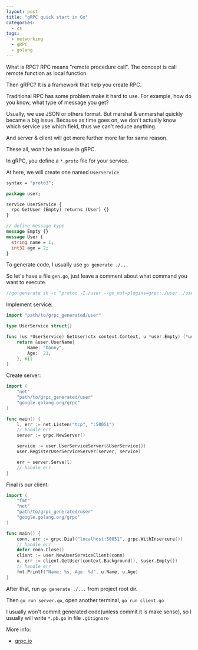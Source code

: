 ```yaml
---
layout: post
title: "gRPC quick start in Go"
categories:
  - cs
tags:
  - networking
  - gRPC
  - golang
---
```


What is RPC? RPC means "remote procedure call". The concept is call remote function as local function.

Then gRPC? It is a framework that help you create RPC.

Traditional RPC has some problem make it hard to use. For example, how do you know, what type of message you get?

Usually, we use JSON or others format. But marshal & unmarshal quickly became a big issue.
Because as time goes on, we don't actually know which service use which field, thus we can't reduce anything.

And server & client will get more further more far for same reason.

These all, won't be an issue in gRPC.

In gRPC, you define a `*.proto` file for your service.

At here, we will create one named `UserService`

```protobuf
syntax = "proto3";

package user;

service UserService {
  rpc GetUser (Empty) returns (User) {}
}

// define message type
message Empty {}
message User {
  string name = 1;
  int32 age = 2;
}
```

To generate code, I usually use `go generate ./...`

So let's have a file `gen.go`, just leave a comment about what command you want to execute.

```go
//go:generate sh -c "protoc -I./user --go_out=plugins=grpc:./user ./user/*.proto"
```

Implement service:

```go
import "path/to/grpc_generated/user"

type UserService struct{}

func (us *UserService) GetUser(ctx context.Context, u *user.Empty) (*user.User, error) {
    return &user.UserName{
        Name: "Danny",
		Age:  21,
    }, nil
}
```

Create server:

```go
import (
	"net"
	"path/to/grpc_generated/user"
	"google.golang.org/grpc"
)

func main() {
	l, err := net.Listen("tcp", ":50051")
	// handle err
	server := grpc.NewServer()

	service := user.UserServiceServer(&UserService{})
	user.RegisterUserServiceServer(server, service)

	err = server.Serve(l)
	// handle err
}
```

Final is our client:

```go
import (
	"fmt"
	"net"
	"path/to/grpc_generated/user"
	"google.golang.org/grpc"
)

func main() {
	conn, err := grpc.Dial("localhost:50051", grpc.WithInsercure())
	// handle err
	defer conn.Close()
	client := user.NewUserServiceClient(conn)
	u, err := client.GetUser(context.Background(), &user.Empty{})
	// handle err
	fmt.Printf("Name: %s, Age: %d", u.Name, u.Age)
}
```

After that, run `go generate ./...` from project root dir.

Then `go run server.go`, open another terminal, `go run client.go`

I usually won't commit generated code(unless commit it is make sense), so I usually will write `*.pb.go` in file `.gitignore`

More info:

- [grpc.io](https://grpc.io/)
